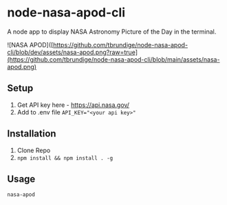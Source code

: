 # node-nasa-apod-cli
A node app to display NASA Astronomy Picture of the Day in the terminal.

![NASA APOD]([https://github.com/tbrundige/node-nasa-apod-cli/blob/dev/assets/nasa-apod.png?raw=true](https://github.com/tbrundige/node-nasa-apod-cli/blob/main/assets/nasa-apod.png)

## Setup
1. Get API key here - https://api.nasa.gov/
2. Add to .env file `API_KEY="<your api key>"`

## Installation
1. Clone Repo
2. `npm install && npm install . -g`

## Usage
`nasa-apod`
